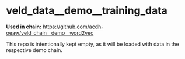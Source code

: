 # veld_data__demo__training_data

**Used in chain:** https://github.com/acdh-oeaw/veld_chain__demo__word2vec

This repo is intentionally kept empty, as it will be loaded with data in the respective demo chain.

